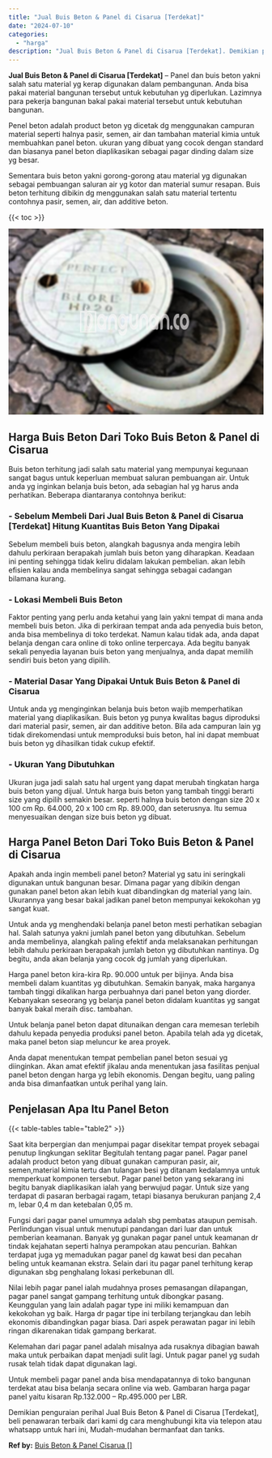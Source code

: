 ```yaml
---
title: "Jual Buis Beton & Panel di Cisarua [Terdekat]"
date: "2024-07-10"
categories: 
  - "harga"
description: "Jual Buis Beton & Panel di Cisarua [Terdekat]. Demikian penguraian perihal Jual Buis Beton & Panel di Cisarua [Terdekat], beli penawaran terbaik dari kami..."
---
```


**Jual Buis Beton & Panel di Cisarua \[Terdekat\]** – Panel dan buis beton yakni salah satu material yg kerap digunakan dalam pembangunan. Anda bisa pakai material bangunan tersebut untuk kebutuhan yg diperlukan. Lazimnya para pekerja bangunan bakal pakai material tersebut untuk kebutuhan bangunan.

Penel beton adalah product beton yg dicetak dg menggunakan campuran material seperti halnya pasir, semen, air dan tambahan material kimia untuk membuahkan panel beton. ukuran yang dibuat yang cocok dengan standard dan biasanya panel beton diaplikasikan sebagai pagar dinding dalam size yg besar.

Sementara buis beton yakni gorong-gorong atau material yg digunakan sebagai pembuangan saluran air yg kotor dan material sumur resapan. Buis beton terhitung dibikin dg menggunakan salah satu material tertentu contohnya pasir, semen, air, dan additive beton.

{{< toc >}}

![Jual Buis Beton & Panel di Cisarua [Terdekat]](/images/jual-panel-buis-beton-murah-65.png)

## Harga Buis Beton Dari Toko Buis Beton & Panel di Cisarua

Buis beton terhitung jadi salah satu material yang mempunyai kegunaan sangat bagus untuk keperluan membuat saluran pembuangan air. Untuk anda yg inginkan belanja buis beton, ada sebagian hal yg harus anda perhatikan. Beberapa diantaranya contohnya berikut:

### \- Sebelum Membeli Dari Jual Buis Beton & Panel di Cisarua \[Terdekat\] Hitung Kuantitas Buis Beton Yang Dipakai

Sebelum membeli buis beton, alangkah bagusnya anda mengira lebih dahulu perkiraan berapakah jumlah buis beton yang diharapkan. Keadaan ini penting sehingga tidak keliru didalam lakukan pembelian. akan lebih efisien kalau anda membelinya sangat sehingga sebagai cadangan bilamana kurang.

### \- Lokasi Membeli Buis Beton

Faktor penting yang perlu anda ketahui yang lain yakni tempat di mana anda membeli buis beton. Jika di perkiraan tempat anda ada penyedia buis beton, anda bisa membelinya di toko terdekat. Namun kalau tidak ada, anda dapat belanja dengan cara online di toko online terpercaya. Ada begitu banyak sekali penyedia layanan buis beton yang menjualnya, anda dapat memilih sendiri buis beton yang dipilih.

### \- Material Dasar Yang Dipakai Untuk Buis Beton & Panel di Cisarua

Untuk anda yg menginginkan belanja buis beton wajib memperhatikan material yang diaplikasikan. Buis beton yg punya kwalitas bagus diproduksi dari material pasir, semen, air dan additive beton. Bila ada campuran lain yg tidak direkomendasi untuk memproduksi buis beton, hal ini dapat membuat buis beton yg dihasilkan tidak cukup efektif.

### \- Ukuran Yang Dibutuhkan

Ukuran juga jadi salah satu hal urgent yang dapat merubah tingkatan harga buis beton yang dijual. Untuk harga buis beton yang tambah tinggi berarti size yang dipilih semakin besar. seperti halnya buis beton dengan size 20 x 100 cm Rp. 64.000, 20 x 100 cm Rp. 89.000, dan seterusnya. Itu semua menyesuaikan dengan size buis beton yg dibuat.

## Harga Panel Beton Dari Toko Buis Beton & Panel di Cisarua

Apakah anda ingin membeli panel beton? Material yg satu ini seringkali digunakan untuk bangunan besar. Dimana pagar yang dibikin dengan gunakan panel beton akan lebih kuat dibandingkan dg material yang lain. Ukurannya yang besar bakal jadikan panel beton mempunyai kekokohan yg sangat kuat.

Untuk anda yg menghendaki belanja panel beton mesti perhatikan sebagian hal. Salah satunya yakni jumlah panel beton yang dibutuhkan. Sebelum anda membelinya, alangkah paling efektif anda melaksanakan perhitungan lebih dahulu perkiraan berapakah jumlah beton yg dibutuhkan nantinya. Dg begitu, anda akan belanja yang cocok dg jumlah yang diperlukan.

Harga panel beton kira-kira Rp. 90.000 untuk per bijinya. Anda bisa membeli dalam kuantitas yg dibutuhkan. Semakin banyak, maka harganya tambah tinggi dikalikan harga perbuahnya dari panel beton yang diorder. Kebanyakan seseorang yg belanja panel beton didalam kuantitas yg sangat banyak bakal meraih disc. tambahan.

Untuk belanja panel beton dapat ditunaikan dengan cara memesan terlebih dahulu kepada penyedia produksi panel beton. Apabila telah ada yg dicetak, maka panel beton siap meluncur ke area proyek.

Anda dapat menentukan tempat pembelian panel beton sesuai yg diinginkan. Akan amat efektif jikalau anda menentukan jasa fasilitas penjual panel beton dengan harga yg lebih ekonomis. Dengan begitu, uang paling anda bisa dimanfaatkan untuk perihal yang lain.

## Penjelasan Apa Itu Panel Beton

{{< table-tables table="table2" >}}

Saat kita berpergian dan menjumpai pagar disekitar tempat proyek sebagai penutup lingkungan seklitar Begitulah tentang pagar panel. Pagar panel adalah product beton yang dibuat gunakan campuran pasir, air, semen,material kimia tertu dan tulangan besi yg ditanam kedalamnya untuk memperkuat komponen tersebut. Pagar panel beton yang sekarang ini begitu banyak diaplikasikan ialah yang berwujud pagar. Untuk size yang terdapat di pasaran berbagai ragam, tetapi biasanya berukuran panjang 2,4 m, lebar 0,4 m dan ketebalan 0,05 m.

Fungsi dari pagar panel umumnya adalah sbg pembatas ataupun pemisah. Perlindungan visual untuk menutupi pandangan dari luar dan untuk pemberian keamanan. Banyak yg gunakan pagar panel untuk keamanan dr tindak kejahatan seperti halnya perampokan atau pencurian. Bahkan terdapat juga yg memadukan pagar panel dg kawat besi dan pecahan beling untuk keamanan ekstra. Selain dari itu pagar panel terhitung kerap digunakan sbg penghalang lokasi perkebunan dll.

Nilai lebih pagar panel ialah mudahnya proses pemasangan dilapangan, pagar panel sangat gampang terhitung untuk dibongkar pasang. Keunggulan yang lain adalah pagar type ini miliki kemampuan dan kekokohan yg baik. Harga dr pagar tipe ini terbilang terjangkau dan lebih ekonomis dibandingkan pagar biasa. Dari aspek perawatan pagar ini lebih ringan dikarenakan tidak gampang berkarat.

Kelemahan dari pagar panel adalah misalnya ada rusaknya dibagian bawah maka untuk perbaikan dapat menjadi sulit lagi. Untuk pagar panel yg sudah rusak telah tidak dapat digunakan lagi.

Untuk membeli pagar panel anda bisa mendapatannya di toko bangunan terdekat atau bisa belanja secara online via web. Gambaran harga pagar panel yaitu kisaran Rp.132.000 – Rp.495.000 per LBR.

Demikian penguraian perihal Jual Buis Beton & Panel di Cisarua \[Terdekat\], beli penawaran terbaik dari kami dg cara menghubungi kita via telepon atau whatsapp untuk hari ini, Mudah-mudahan bermanfaat dan tanks.

**Ref by:** [Buis Beton & Panel Cisarua []](https://id.wikipedia.org/wiki/Buis)
